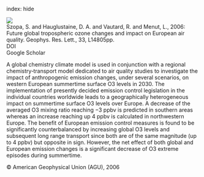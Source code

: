 index: hide

<div class="Citation">
    <div class="Citation-thumb CitationThumb-linked"  data-href="https://doi.org/10.1029/2006gl025860">
      <img src="https://static.claimspace.cloud/climate-study-static/refs/thumbs/11/Szopa_et_al_2006-thumb.png" />
    </div>

  <div class="Citation-body">
    <div class="Citation-text">Szopa, S. and Hauglustaine, D. A. and Vautard, R. and Menut, L., 2006: Future global tropospheric ozone changes and impact on European air quality. <span class="Article-journal">Geophys. Res. Lett., </span><span class="Article-volume">33, </span>L14805pp.</div>
    <div class="Citation-links">
      <div class="CitationLink" data-href="https://doi.org/10.1029/2006gl025860">
        <div class="CitationLink-icon CitationLink-Doi"></div>
        <div class="CitationLink-text">DOI</div>
      </div>
      <div class="CitationLink" data-href="https://scholar.google.com/scholar?q=10.1029/2006gl025860">
        <div class="CitationLink-icon CitationLink-Scholar"></div>
        <div class="CitationLink-text">Google Scholar</div>
      </div>
    </div>
  </div>
</div>

A global chemistry climate model is used in conjunction with a regional chemistry‐transport model dedicated to air quality studies to investigate the impact of anthropogenic emission changes, under several scenarios, on western European summertime surface O3 levels in 2030. The implementation of presently decided emission control legislation in the individual countries worldwide leads to a geographically heterogeneous impact on summertime surface O3 levels over Europe. A decrease of the averaged O3 mixing ratio reaching −3 ppbv is predicted in southern areas whereas an increase reaching up 4 ppbv is calculated in northwestern Europe. The benefit of European emission control measures is found to be significantly counterbalanced by increasing global O3 levels and subsequent long range transport since both are of the same magnitude (up to 4 ppbv) but opposite in sign. However, the net effect of both global and European emission changes is a significant decrease of O3 extreme episodes during summertime.

<div class="Citation-copy">
&copy; American Geophysical Union (AGU), 2006
</div>
